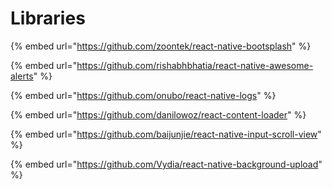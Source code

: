 # Libraries

{% embed url="https://github.com/zoontek/react-native-bootsplash" %}

{% embed url="https://github.com/rishabhbhatia/react-native-awesome-alerts" %}

{% embed url="https://github.com/onubo/react-native-logs" %}

{% embed url="https://github.com/danilowoz/react-content-loader" %}

{% embed url="https://github.com/baijunjie/react-native-input-scroll-view" %}

{% embed url="https://github.com/Vydia/react-native-background-upload" %}




